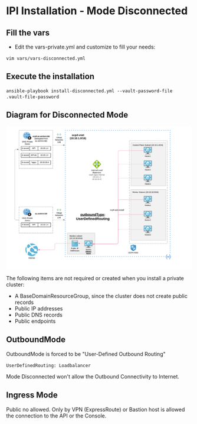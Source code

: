 # IPI Installation - Mode Disconnected

## Fill the vars

* Edit the vars-private.yml and customize to fill your needs:

```
vim vars/vars-disconnected.yml
```

## Execute the installation

```
ansible-playbook install-disconnected.yml --vault-password-file .vault-file-password
```

## Diagram for Disconnected Mode

<img align="center" width="750" src="pics/egress_azure_proxy.png">

The following items are not required or created when you install a private cluster:

* A BaseDomainResourceGroup, since the cluster does not create public records
* Public IP addresses
* Public DNS records
* Public endpoints

## OutboundMode

OutboundMode is forced to be "User-Defined Outbound Routing"

```
UserDefinedRouting: Loadbalancer
```

Mode Disconnected won't allow the Outbound Connectivity to Internet.

## Ingress Mode

Public no allowed. Only by VPN (ExpressRoute) or Bastion host is allowed the connection to the API
or the Console.
